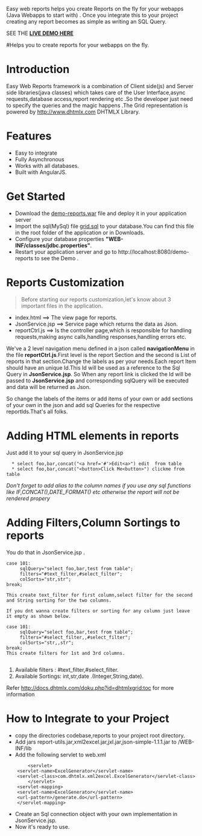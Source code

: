 Easy web reports helps you create Reports  on the fly for your webapps (Java Webapps to start with) . Once you integrate this to your project creating any report becomes as simple as writing an SQL Query.

SEE THE **[LIVE DEMO HERE](http://webreports.tez.cloudbees.net/reports/)**


#Helps you to create reports for your webapps on the fly.

# Introduction #

Easy Web Reports framework is a combination of Client side(js) and Server side libraries(java classes) which takes care of the User Interface,async requests,database access,report rendering etc .So the developer just need to specify the queries and the magic happens .The Grid representation is powered by http://www.dhtmlx.com DHTMLX Library.

# Features #

  * Easy to integrate
  * Fully Asynchronous
  * Works with all databases.
  * Built with AngularJS.

# Get Started #


  * Download the [demo-reports.war](http://code.google.com/p/easy-webreports/downloads/list) file and deploy it in your application server
  * Import the sql(MySql) file [grid.sql](http://code.google.com/p/easy-webreports/downloads/list) to your database.You can find this file in the root folder of the application or in Downloads.
  * Configure your database properties **"WEB-INF/classes/jdbc.properties"**.
  * Restart your application server and go to http://localhost:8080/demo-reports to see the Demo .

# Reports Customization #
> Before starting our reports customization,let's know about 3 important files in the application.
  * index.html ==> The view page for reports.
  * JsonService.jsp ==> Service page which returns the data as Json.
  * reportCtrl.js  ==> Is the controller page,which is responsible for handling requests,making async calls,handling responses,handling errors etc.

We've a 2 level navigation menu defined in a json called **navigationMenu** in the file **reportCtrl.js**.First level is the report Section and the second  is List of reports in that section.Change the labels as per your needs.Each report Item  should have an unique Id.This Id will be used as a reference to the Sql Query in **JsonService.jsp**.
So When any report link is clicked the Id  will be passed to **JsonService.jsp** and corresponding sqlQuery will be executed and data will be returned as Json.


So change the labels of the items or add items of your own or add sections of your own in the json and add sql Queries for the respective reportIds.That's all folks.


# Adding HTML elements in reports #

Just add it to your sql query in JsonService.jsp

```
  * select foo,bar,concat("<a href='#'>Edit<a>") edit  from table
  * select foo,bar,concat("<button>Click Me<button>") clickme from table
```

_Don't forget to add alias to the column names if you use any sql functions like IF,CONCAT(),DATE\_FORMAT() etc otherwise the report will not be rendered propery_


# Adding Filters,Column Sortings to reports #

You do that in JsonService.jsp .
```
case 101:
     sqlQuery="select foo,bar,test from table";
     filters="#text_filter,#select_filter";
     colSorts="str,str";
break;

This create text_filter for first column,select filter for the second and String sorting for the two columns.

If you dnt wanna create filters or sorting for any column just leave it empty as shown below.

case 101:
     sqlQuery="select foo,bar,test from table";
     filters="#select_filter,,#select_filter";
     colSorts="str,,str";
break;
This create filters for 1st and 3rd columns.


```
  1. Available filters : #text\_filter,#select\_filter.
  1. Available Sortings: int,str,date .(Integer,String,date).

Refer http://docs.dhtmlx.com/doku.php?id=dhtmlxgrid:toc for more information

# How to Integrate to your Project #

  * copy the directories codebase,reports to your project root directory.
  * Add jars report-utils.jar,xml2excel.jar,jxl.jar,json-simple-1.1.1.jar to /WEB-INF/lib
  * Add the following servlet to web.xml

```
        <servlet>
	<servlet-name>ExcelGenerator</servlet-name>
	<servlet-class>com.dhtmlx.xml2excel.ExcelGenerator</servlet-class>
        </servlet>
	<servlet-mapping>
	<servlet-name>ExcelGenerator</servlet-name>
	<url-pattern>/generate.do</url-pattern>
	</servlet-mapping>
```
  * Create an Sql connection object with your own implementation in JsonService.jsp.
  * Now it's ready to use.